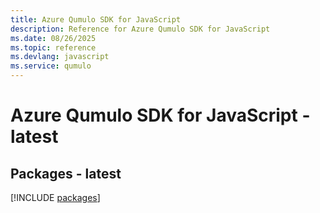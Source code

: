```yaml
---
title: Azure Qumulo SDK for JavaScript
description: Reference for Azure Qumulo SDK for JavaScript
ms.date: 08/26/2025
ms.topic: reference
ms.devlang: javascript
ms.service: qumulo
---
```

# Azure Qumulo SDK for JavaScript - latest
## Packages - latest
[!INCLUDE [packages](qumulo-index.md)]